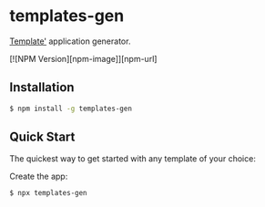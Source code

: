 # templates-gen

[Template'](https://www.npmjs.com/package/templates-gen) application generator.

[![NPM Version][npm-image]][npm-url]

## Installation

```sh
$ npm install -g templates-gen
```

## Quick Start

The quickest way to get started with any template of your choice:

Create the app:

```bash
$ npx templates-gen
```
